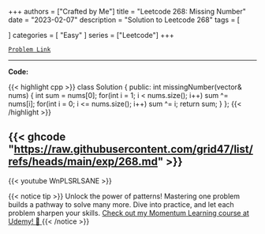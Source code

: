 
+++
authors = ["Crafted by Me"]
title = "Leetcode 268: Missing Number"
date = "2023-02-07"
description = "Solution to Leetcode 268"
tags = [
    
]
categories = [
    "Easy"
]
series = ["Leetcode"]
+++



[`Problem Link`](https://leetcode.com/problems/missing-number/description/)

---

**Code:**

{{< highlight cpp >}}
class Solution {
public:
    int missingNumber(vector<int>& nums) {
        int sum = nums[0];
        for(int i = 1; i < nums.size(); i++)
            sum ^= nums[i];
        for(int i = 0; i <= nums.size(); i++)
            sum ^= i;
        return sum;
    }
};
{{< /highlight >}}

{{< ghcode "https://raw.githubusercontent.com/grid47/list/refs/heads/main/exp/268.md" >}}
---
{{< youtube WnPLSRLSANE >}}

{{< notice tip >}}
Unlock the power of patterns! Mastering one problem builds a pathway to solve many more. Dive into practice, and let each problem sharpen your skills. [Check out my Momentum Learning course at Udemy! 🚀 ](https://www.udemy.com/course/algorithms-and-data-structures-in-cpp/)
{{< /notice >}}

